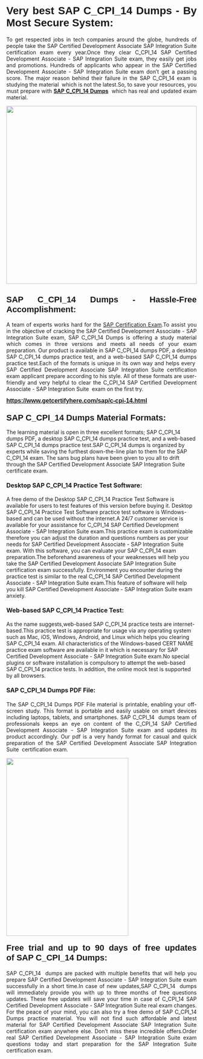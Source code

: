 <h1 style="text-align: justify;"><br />
<strong><span style="font-family:Verdana,Geneva,sans-serif;">Very best SAP C_CPI_14 Dumps - By Most Secure System:</span></strong></h1>

<p style="text-align: justify;">To get respected jobs in tech companies around the globe, hundreds of people take the SAP Certified Development Associate SAP Integration Suite certification exam every year.Once they clear C_CPI_14 SAP Certified Development Associate - SAP Integration Suite exam, they easily get jobs and promotions. Hundreds of applicants who appear in the SAP Certified Development Associate - SAP Integration Suite exam don’t get a passing score. The major reason behind their failure in the SAP C_CPI_14 exam is studying the material  which is not the latest.So, to save your resources, you must prepare with <a href="https://www.getcertifyhere.com/sap/c-cpi-14.html" target="_self"><strong>SAP C_CPI_14 Dumps</strong></a>  which has real and updated exam material.<b> </b></p>

<p style="text-align: justify;"><a href="https://www.getcertifyhere.com/sap/c-cpi-14.html" target="_self"><img alt="" src="https://lh3.googleusercontent.com/pw/AMWts8CYc60z7WKmmHwpZuvpdFwvJprH2JwpJw1fL7Wye_mT3_KPRkI-kRtidljYZvRNXMO4WGPNtFhD-VndGxHFTh3JbX_6qONAu0yKSR3vekYi3WGbUd9ZGfdq9wIEKegg6iBIBj1gezXdyPBMKBWKZkTw=w910-h595-no?authuser=4" style="width: 100%; height: 470px;" /></a></p>

<h2 style="text-align: justify;"><span style="font-size:22px;"><span style="font-family:Verdana,Geneva,sans-serif;"><strong>SAP C_CPI_14 Dumps - Hassle-Free Accomplishment:</strong></span></span><meta charset="utf-8" /></h2>

<p style="text-align: justify;">A team of experts works hard for the <a href="https://www.getcertifyhere.com/sap/sap-certified-development-associate-exams" target="_self">SAP Certification Exam</a>.To assist you in the objective of cracking the SAP Certified Development Associate - SAP Integration Suite exam, SAP C_CPI_14 Dumps is offering a study material which comes in three versions and meets all needs of your exam preparation. Our product is available in SAP C_CPI_14 dumps PDF, a desktop SAP C_CPI_14 dumps practice test, and a web-based SAP C_CPI_14 dumps practice test.Each of the formats is unique in its own way and helps every  SAP Certified Development Associate SAP Integration Suite certification exam applicant prepare according to his style. All of these formats are user-friendly and very helpful to clear the C_CPI_14 SAP Certified Development Associate - SAP Integration Suite  exam on the first try.</p>

<p style="text-align: justify;"><span style="font-size:16px;"><span style="font-family:Verdana,Geneva,sans-serif;"><strong><a href="https://www.getcertifyhere.com/sap/c-cpi-14.html" target="_self">https://www.getcertifyhere.com/sap/c-cpi-14.html</a></strong></span></span></p>

<h3 dir="ltr"><span style="font-size:22px;"><span style="font-family:Verdana,Geneva,sans-serif;"><strong>SAP C_CPI_14 Dumps Material Formats:</strong></span></span></h3>

<p dir="ltr">The learning material is open in three excellent formats; SAP C_CPI_14 dumps PDF, a desktop SAP C_CPI_14 dumps practice test, and a web-based SAP C_CPI_14 dumps practice test.SAP C_CPI_14 dumps is organized by experts while saving the furthest down-the-line plan to them for the SAP C_CPI_14 exam. The sans bug plans have been given to you all to drift through the SAP Certified Development Associate SAP Integration Suite certificate exam.</p>

<h4 dir="ltr"><span style="font-size:16px;"><strong>Desktop SAP C_CPI_14 Practice Test Software:</strong></span></h4>

<p dir="ltr">A free demo of the Desktop SAP C_CPI_14 Practice Test Software is available for users to test features of this version before buying it. Desktop SAP C_CPI_14 Practice Test Software practice test software is Windows-based and can be used without the internet.A 24/7 customer service is available for your assistance for C_CPI_14 SAP Certified Development Associate - SAP Integration Suite exam.This practice exam is customizable therefore you can adjust the duration and questions numbers as per your needs for SAP Certified Development Associate - SAP Integration Suite exam. With this software, you can evaluate your SAP C_CPI_14 exam preparation.The beforehand awareness of your weaknesses will help you take the SAP Certified Development Associate SAP Integration Suite certification exam successfully. Environment you encounter during the practice test is similar to the real C_CPI_14 SAP Certified Development Associate - SAP Integration Suite exam.This feature of software will help you kill SAP Certified Development Associate - SAP Integration Suite exam anxiety.<meta charset="utf-8" /></p>

<h4 dir="ltr"><span style="font-size:16px;"><b id="docs-internal-guid-44b45a43-7fff-2325-b530-fbb6de77fdb4">Web-based SAP C_CPI_14 Practice Test:</b></span></h4>

<p dir="ltr">As the name suggests,web-based SAP C_CPI_14 practice tests are internet-based.This practice test is appropriate for usage via any operating system such as Mac, iOS, Windows, Android, and Linux which helps you clearing SAP C_CPI_14 exam. All characteristics of the Windows-based CERT NAME practice exam software are available in it which is necessary for SAP Certified Development Associate - SAP Integration Suite exam.No special plugins or software installation is compulsory to attempt the web-based SAP C_CPI_14 practice tests. In addition, the online mock test is supported by all browsers.</p>

<h4 style="text-align: justify;"><meta charset="utf-8" /><span style="font-size:16px;"><b id="docs-internal-guid-44b45a43-7fff-2325-b530-fbb6de77fdb4">SAP C_CPI_14 Dumps PDF File:</b></span></h4>

<p dir="ltr" style="text-align: justify;">The SAP C_CPI_14 Dumps PDF File material is printable, enabling your off-screen study. This format is portable and easily usable on smart devices including laptops, tablets, and smartphones. SAP C_CPI_14  dumps team of professionals keeps an eye on content of the C_CPI_14 SAP Certified Development Associate - SAP Integration Suite exam and updates its product accordingly. Our pdf is a very handy format for casual and quick preparation of the SAP Certified Development Associate SAP Integration Suite  certification exam.<meta charset="utf-8" /></p>

<p dir="ltr" style="text-align: justify;"><a href="https://www.getcertifyhere.com/sap/c-cpi-14.html" target="_self"><img alt="" src="https://lh3.googleusercontent.com/pw/AMWts8CU_MAwPAY2Nr-FeVR7yE0itOLey63Q-21VAIKS1_XFBuKElWUuwN0c4BrOEh-FxG9uzRS6EwLukCYRUyORcpz9q7f0r4jmH7XP0QJ6bfkEFY_Jv__3eVzIKqwvUkIC9QEUxW1gncOwbsfjOZ9f1E53=w649-h645-no?authuser=4" style="width: 80%; height: 470px;" /></a></p>

<h4 dir="ltr" style="text-align: justify;"><span style="font-size:22px;"><span style="font-family:Verdana,Geneva,sans-serif;"><b id="docs-internal-guid-b9009b7c-7fff-3c72-c64f-b1950879578a">Free trial and up to 90 days of free updates of </b><b>SAP C_CPI_14 Dumps:</b></span></span></h4>

<p dir="ltr" style="text-align: justify;">SAP C_CPI_14  dumps are packed with multiple benefits that will help you prepare SAP Certified Development Associate - SAP Integration Suite exam successfully in a short time.In case of new updates,SAP C_CPI_14  dumps will immediately provide you with up to three months of free questions updates. These free updates will save your time in case of C_CPI_14 SAP Certified Development Associate - SAP Integration Suite real exam changes. For the peace of your mind, you can also try a free demo of SAP C_CPI_14 Dumps practice material. You will not find such affordable and latest material for SAP Certified Development Associate SAP Integration Suite certification exam anywhere else. Don’t miss these incredible offers.Order real SAP Certified Development Associate - SAP Integration Suite exam questions today and start preparation for the SAP Integration Suite certification exam.</p>
